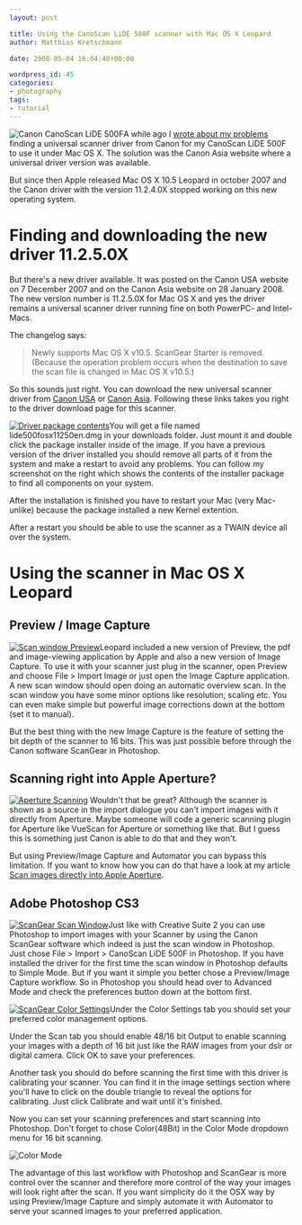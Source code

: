 ```yaml
---
layout: post

title: Using the CanoScan LiDE 500F scanner with Mac OS X Leopard
author: Matthias Kretschmann

date: 2008-05-04 16:04:48+00:00

wordpress_id: 45
categories:
- photography
tags:
- tutorial
---
```


![Canon CanoScan LiDE 500F](/media/canoscanlide500f.jpg)A while ago I [wrote about my problems](http://www.kremalicious.com/2007/06/finally-a-universal-scanner-driver-for-the-canon-canoscan-lide-500f-for-intel-macs/) finding a universal scanner driver from Canon for my CanoScan LiDE 500F to use it under Mac OS X. The solution was the Canon Asia website where a universal driver version was available.

But since then Apple released Mac OS X 10.5 Leopard in october 2007 and the Canon driver with the version 11.2.4.0X stopped working on this new operating system.

<!-- more -->

# Finding and downloading the new driver 11.2.5.0X

But there's a new driver available. It was posted on the Canon USA website on 7 December 2007 and on the Canon Asia website on 28 January 2008. The new version number is 11.2.5.0X for Mac OS X and yes the driver remains a universal scanner driver running fine on both PowerPC- and Intel-Macs.

The changelog says:

> Newly supports Mac OS X v10.5.
> ScanGear Starter is removed. (Because the operation problem occurs when the destination to save the scan file is changed in Mac OS X v10.5.) 

So this sounds just right. You can download the new universal scanner driver from [Canon USA](http://www.usa.canon.com/consumer/controller?act=ModelInfoAct&tabact=SupportDetailTabAct&fcategoryid=235&modelid=11011#DownloadDetailAct) or [Canon Asia](http://support-asia.canon-asia.com/contents/ASIA/EN/0900321901.html). Following these links takes you right to the driver download page for this scanner.

[![Driver package contents](/media/canondrivercontents.png)](/media/canondrivercontents.png)You will get a file named lide500fosx11250en.dmg in your downloads folder. Just mount it and double click the package installer inside of the image. If you have a previous version of the driver installed you should remove all parts of it from the system and make a restart to avoid any problems. You can follow my screenshot on the right which shows the contents of the installer package to find all components on your system.

After the installation is finished you have to restart your Mac (very Mac-unlike) because the package installed a new Kernel extention.

After a restart you should be able to use the scanner as a TWAIN device all over the system.

# Using the scanner in Mac OS X Leopard


## Preview / Image Capture


[![Scan window Preview](/media/scanwindow_preview.png)](/media/scanwindow_preview.png)Leopard included a new version of Preview, the pdf and image-viewing application by Apple and also a new version of Image Capture. To use it with your scanner just plug in the scanner, open Preview and choose File > Import Image or just open the Image Capture application. A new scan window should open doing an automatic overview scan. In the scan window you have some minor options like resolution, scaling etc. You can even make simple but powerful image corrections down at the bottom (set it to manual).

But the best thing with the new Image Capture is the feature of setting the bit depth of the scanner to 16 bits. This was just possible before through the Canon software ScanGear in Photoshop.

## Scanning right into Apple Aperture?

[![Aperture Scanning](/media/aperturescan.png)](/media/aperturescan.png) Wouldn't that be great? Although the scanner is shown as a source in the import dialogue you can't import images with it directly from Aperture. Maybe someone will code a generic scanning plugin for Aperture like VueScan for Aperture or something like that. But I guess this is something just Canon is able to do that and they won't.

But using Preview/Image Capture and Automator you can bypass this limitation. If you want to know how you can do that have a look at my article [Scan images directly into Apple Aperture](http://www.kremalicious.com/2008/05/scan-images-directly-into-apple-aperture/).


## Adobe Photoshop CS3

[![ScanGear Scan Window](/media/scangearwindow.png)](/media/scangearwindow.png)Just like with Creative Suite 2 you can use Photoshop to import images with your Scanner by using the Canon ScanGear software which indeed is just the scan window in Photoshop. Just chose File > Import > CanoScan LiDE 500F in Photoshop. If you have installed the driver for the first time the scan window in Photoshop defaults to Simple Mode. But if you want it simple you better chose a Preview/Image Capture workflow. So in Photoshop you should head over to Advanced Mode and check the preferences button down at the bottom first.

[![ScanGear Color Settings](/media/scangear_color.png)](/media/scangear_color.png)Under the Color Settings tab you should set your preferred color management options.

Under the Scan tab you should enable 48/16 bit Output to enable scanning your images with a depth of 16 bit just like the RAW images from your dslr or digital camera. Click OK to save your preferences.

Another task you should do before scanning the first time with this driver is calibrating your scanner. You can find it in the image settings section where you'll have to click on the double triangle to reveal the options for calibrating. Just click Calibrate and wait until it's finished.

Now you can set your scanning preferences and start scanning into Photoshop. Don't forget to chose Color(48Bit) in the Color Mode dropdown menu for 16 bit scanning.

![Color Mode](/media/scangear48bit.png)

The advantage of this last workflow with Photoshop and ScanGear is more control over the scanner and therefore more control of the way your images will look right after the scan. If you want simplicity do it the OSX way by using Preview/Image Capture and simply automate it with Automator to serve your scanned images to your preferred application.
